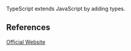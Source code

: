TypeScript extends JavaScript by adding types.

## References

[Official Website](https://www.typescriptlang.org/)